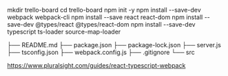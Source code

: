 mkdir trello-board
cd trello-board
npm init -y
npm install --save-dev webpack webpack-cli
npm install --save react react-dom
npm install --save-dev @types/react @types/react-dom
npm install --save-dev typescript ts-loader source-map-loader

├── README.md
├── package.json
├── package-lock.json
├── server.js
├── tsconfig.json
├── webpack.config.js
├── .gitignore
└── src

https://www.pluralsight.com/guides/react-typescript-webpack
